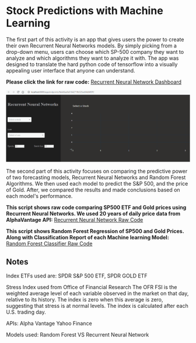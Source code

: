 # Stock Predictions with Machine Learning
The first part of this activity is an app that gives users the power to create their own Recurrent Neural Networks models. By simply picking from a drop-down menu, users can choose which SP-500 company they want to analyze and which algorithms they want to analyze it with. The app was designed to translate the hard python code of tensorflow into a visually appealing user interface that anyone can understand.

**Please click the link for raw code:** 
[Recurrent Neural Network Dashboard](https://github.com/EmilianoAmador/Stock_Predictions_with_ML/blob/master/RNN_Dash.ipynb "Click Me")

![RNN_DASH](RNN_Dashgif.gif)

The second part of this activity focuses on comparing the predictive power of two forecasting models, Recurrent Neural Networks and Random Forest Algorithms. We then used each model to predict the S&P 500, and the price of Gold. After, we compared the results and made conclusions based on each model's performance.



**This script shows raw code comparing SP500 ETF and Gold prices using Recurrent Neural Networks. We used 20 years of daily price data from AlphaVantage API:** 
[Recurrent Neural Network Raw Code](https://github.com/EmilianoAmador/Stock_Predictions_with_ML/blob/master/RNN_SPY_GLD.ipynb "Click Me")

**This script shows Random Forest Regression of SP500 and Gold Prices. Along with Classification Report of each Machine learning Model:**
[Random Forest Classifier Raw Code](https://github.com/EmilianoAmador/Stock_Predictions_with_ML/blob/master/trail%20and%20error.ipynb "Click Me")

## Notes 
 Index ETFs used are:
 SPDR S&P 500 ETF, 
 SPDR GOLD ETF

Stress Index used from Office of Financial Research
The OFR FSI is the weighted average level of each variable observed in the market on that day, relative to its history. The index is zero when this average is zero, suggesting that stress is at normal levels. The index is calculated after each U.S. trading day.

APIs:
  Alpha Vantage 
  Yahoo Finance
 
 Models used:
  Random Forest VS Recurrent Neural Network

